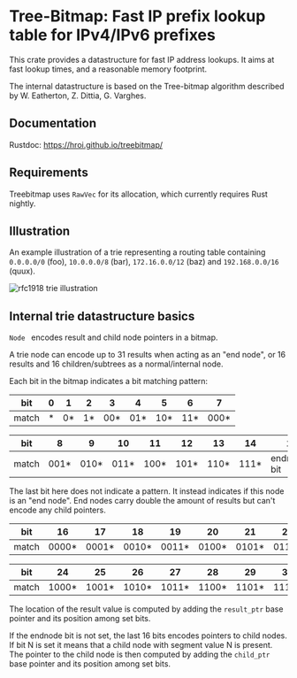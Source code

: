 # Tree-Bitmap: Fast IP prefix lookup table for IPv4/IPv6 prefixes

This crate provides a datastructure for fast IP address lookups.
It aims at fast lookup times, and a reasonable memory footprint.

The internal datastructure is based on the Tree-bitmap algorithm described by
W. Eatherton, Z. Dittia, G. Varghes.

## Documentation

Rustdoc: https://hroi.github.io/treebitmap/

## Requirements

Treebitmap uses ```RawVec``` for its allocation, which currently requires Rust
nightly.

## Illustration
An example illustration of a trie representing a routing table containing
```0.0.0.0/0``` (foo), ```10.0.0.0/8``` (bar), ```172.16.0.0/12``` (baz) and
```192.168.0.0/16``` (quux).

![rfc1918 trie illustration](https://hroi.github.io/rfc1918.svg)

## Internal trie datastructure basics
```Node ``` encodes result and child node pointers in a bitmap.

A trie node can encode up to 31 results when acting as an "end node", or 16
results and 16 children/subtrees as a normal/internal node.

Each bit in the bitmap indicates a bit matching pattern:

| bit   | 0 |  1 |  2 |  3  |   4 |   5 |   6 |    7 |
|-------|---|----|----|-----|-----|-----|-----|------|
| match | * | 0* | 1* | 00* | 01* | 10* | 11* | 000* |

| bit   |    8 |    9 |   10 |   11 |   12 |   13 |   14 |          15 |
|-------|------|------|------|------|------|------|------|-------------|
| match | 001* | 010* | 011* | 100* | 101* | 110* | 111* | endnode-bit |

The last bit here does not indicate a pattern. It instead indicates if this
node is an "end node". End nodes carry double the amount of results but can't
encode any child pointers.

| bit   |    16 |    17 |    18 |    19 |    20 |    21 |    22 |    23 |
|-------|-------|-------|-------|-------|-------|-------|-------|-------|
| match | 0000* | 0001* | 0010* | 0011* | 0100* | 0101* | 0110* | 0111* |

| bit   |    24 |    25 |    26 |    27 |    28 |    29 |    30 |    31 |
|-------|-------|-------|-------|-------|-------|-------|-------|-------|
| match | 1000* | 1001* | 1010* | 1011* | 1100* | 1101* | 1110* | 1111* |

The location of the result value is computed by adding the ```result_ptr``` base
pointer and its position among set bits.

If the endnode bit is not set, the last 16 bits encodes pointers to child
nodes.
If bit N is set it means that a child node with segment value N is present.
The pointer to the child node is then computed by adding the ```child_ptr``` base
pointer and its position among set bits.

